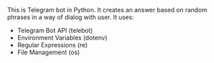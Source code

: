 This is Telegram bot in Python.
It creates an answer based on random phrases in a way of dialog with user.
It uses:
- Telegram Bot API (telebot)
- Environment Variables (dotenv)
- Regular Expressions (re)
- File Management (os)
